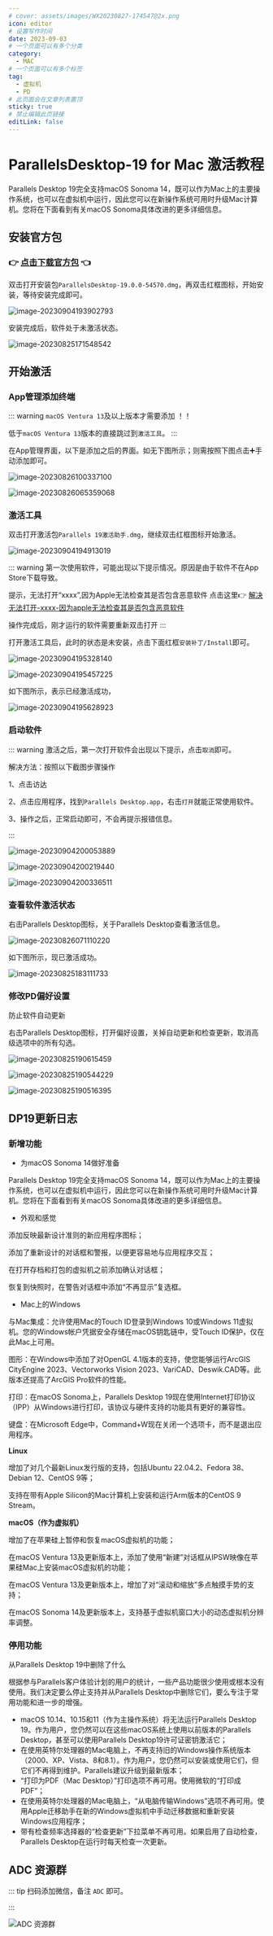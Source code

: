 ```yaml
---
# cover: assets/images/WX20230827-174547@2x.png
icon: editor
# 设置写作时间
date: 2023-09-03
# 一个页面可以有多个分类
category:
  - MAC
# 一个页面可以有多个标签
tag:
  - 虚拟机
  - PD
# 此页面会在文章列表置顶
sticky: true
# 禁止编辑此页链接
editLink: false
---
```


# ParallelsDesktop-19 for Mac 激活教程

Parallels Desktop 19完全支持macOS Sonoma 14，既可以作为Mac上的主要操作系统，也可以在虚拟机中运行，因此您可以在新操作系统可用时升级Mac计算机。您将在下面看到有关macOS Sonoma具体改进的更多详细信息。

## 安装官方包

### 👉 [点击下载官方包](https://download.parallels.com/desktop/v19/19.1.0-54729/ParallelsDesktop-19.1.0-54729.dmg) 👈

双击打开安装包`ParallelsDesktop-19.0.0-54570.dmg`，再双击红框图标，开始安装，等待安装完成即可。

![image-20230904193902793](assets/images/image-20230904193902793.png)



安装完成后，软件处于未激活状态。

![image-20230825171548542](assets/images/image-20230825171548542.png)



## 开始激活

### App管理添加终端

::: warning
`macOS Ventura 13`及以上版本才需要添加 ！！

低于`macOS Ventura 13`版本的直接跳过到`激活工具`。
:::

在App管理界面，以下是添加之后的界面。如无下图所示；则需按照下图点击➕手动添加即可。

![image-20230826100337100](assets/images/image-20230826100337100.png)

![image-20230826065359068](assets/images/image-20230826065359068.png)

### 激活工具

双击打开激活包`Parallels 19激活助手.dmg`，继续双击红框图标开始激活。

![image-20230904194913019](assets/images/image-20230904194913019.png)



::: warning
第一次使用软件，可能出现以下提示情况。原因是由于软件不在App Store下载导致。

提示，无法打开“xxxx”,因为Apple无法检查其是否包含恶意软件
点击这里👉  [解决无法打开-xxxx-因为apple无法检查其是否包含恶意软件](新手MAC安装常见问题.md#解决无法打开-xxxx-因为apple无法检查其是否包含恶意软件。)

操作完成后，刚才运行的软件需要重新双击打开
:::



打开激活工具后，此时的状态是未安装，点击下面红框`安装补丁/Install`即可。

![image-20230904195328140](assets/images/image-20230904195328140.png)

![image-20230904195457225](assets/images/image-20230904195457225.png)



如下图所示，表示已经激活成功，

![image-20230904195628923](assets/images/image-20230904195628923.png)



### 启动软件

::: warning
激活之后，第一次打开软件会出现以下提示，点击`取消`即可。



解决方法：按照以下截图步骤操作

1、点击访达

2、点击应用程序，找到`Parallels Desktop.app`，右击`打开`就能正常使用软件。

3、操作之后，正常启动即可，不会再提示报错信息。

:::

![image-20230904200053889](assets/images/image-20230904200053889.png)

![image-20230904200219440](assets/images/image-20230904200219440.png)

![image-20230904200336511](assets/images/image-20230904200336511.png)



### 查看软件激活状态

右击Parallels Desktop图标，关于Parallels Desktop查看激活信息。

![image-20230826071110220](assets/images/image-20230826071110220.png)



如下图所示，现已激活成功。

![image-20230825183111733](assets/images/image-20230825183111733.png)



### 修改PD偏好设置

防止软件自动更新

右击Parallels Desktop图标，打开偏好设置，关掉自动更新和检查更新，取消高级选项中的所有勾选。



![image-20230825190615459](assets/images/image-20230825190615459.png)

![image-20230825190544229](assets/images/image-20230825190544229.png)

![image-20230825190516395](assets/images/image-20230825190516395.png)



## DP19更新日志

### 新增功能

- 为macOS Sonoma 14做好准备

Parallels Desktop 19完全支持macOS Sonoma 14，既可以作为Mac上的主要操作系统，也可以在虚拟机中运行，因此您可以在新操作系统可用时升级Mac计算机。您将在下面看到有关macOS Sonoma具体改进的更多详细信息。

- 外观和感觉

添加反映最新设计准则的新应用程序图标；

添加了重新设计的对话框和警报，以便更容易地与应用程序交互；

在打开存档和打包的虚拟机之前添加确认对话框；

恢复到快照时，在警告对话框中添加“不再显示”复选框。

- Mac上的Windows

与Mac集成：允许使用Mac的Touch ID登录到Windows 10或Windows 11虚拟机。您的Windows帐户凭据安全存储在macOS钥匙链中，受Touch ID保护，仅在此Mac上可用。

图形：在Windows中添加了对OpenGL 4.1版本的支持，使您能够运行ArcGIS CityEngine 2023、Vectorworks Vision 2023、VariCAD、Deswik.CAD等。此版本还提高了ArcGIS Pro软件的性能。

打印：在macOS Sonoma上，Parallels Desktop 19现在使用Internet打印协议（IPP）从Windows进行打印，该协议与硬件支持的功能具有更好的兼容性。

键盘：在Microsoft Edge中，Command+W现在关闭一个选项卡，而不是退出应用程序。

**Linux**

增加了对几个最新Linux发行版的支持，包括Ubuntu 22.04.2、Fedora 38、Debian 12、CentOS 9等；

支持在带有Apple Silicon的Mac计算机上安装和运行Arm版本的CentOS 9 Stream。

**macOS（作为虚拟机）**

增加了在苹果硅上暂停和恢复macOS虚拟机的功能；

在macOS Ventura 13及更新版本上，添加了使用“新建”对话框从IPSW映像在苹果硅Mac上安装macOS虚拟机的功能；

在macOS Ventura 13及更新版本上，增加了对“滚动和缩放”多点触摸手势的支持；

在macOS Sonoma 14及更新版本上，支持基于虚拟机窗口大小的动态虚拟机分辨率调整。



### 停用功能

从Parallels Desktop 19中删除了什么

根据参与Parallels客户体验计划的用户的统计，一些产品功能很少使用或根本没有使用。我们决定要么停止支持并从Parallels Desktop中删除它们，要么专注于常用功能和进一步的增强。

- macOS 10.14、10.15和11（作为主操作系统）将无法运行Parallels Desktop 19。作为用户，您仍然可以在这些macOS系统上使用以前版本的Parallels Desktop，甚至可以使用Parallels Desktop19许可证密钥激活它；
- 在使用英特尔处理器的Mac电脑上，不再支持旧的Windows操作系统版本（2000、XP、Vista、8和8.1）。作为用户，您仍然可以安装或使用它们，但它们不再得到维护。Parallels建议升级到最新版本；
- “打印为PDF（Mac Desktop）”打印选项不再可用。使用微软的“打印成PDF”；
- 在使用英特尔处理器的Mac电脑上，“从电脑传输Windows”选项不再可用。使用Apple迁移助手在新的Windows虚拟机中手动迁移数据和重新安装Windows应用程序；
- 带有检查频率选择器的“检查更新”下拉菜单不再可用。如果启用了自动检查，Parallels Desktop在运行时每天检查一次更新。

## ADC 资源群

::: tip
扫码添加微信，备注 `ADC` 即可。

:::

![ADC 资源群](/assets/images/ADC-QrCode.jpg)

